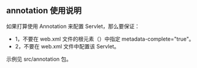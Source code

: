 ## annotation 使用说明 ##

如果打算使用 Annotation 来配置 Servlet，那么要保证：

* 1，不要在 web.xml 文件的根元素（<web-app>）中指定 metadata-complete="true"。
* 2，不要在 web.xml 文件中配置该 Servlet。

示例见 src/annotation 包。
